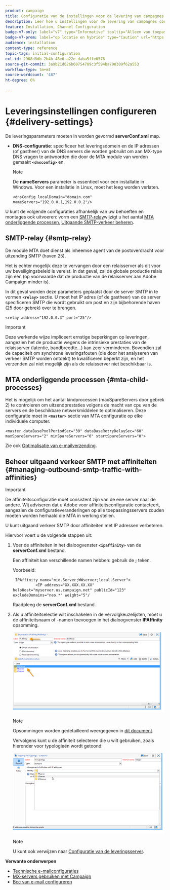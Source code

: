 ```yaml
---
product: campaign
title: Configuratie van de instellingen voor de levering van campagnes
description: Leer hoe u instellingen voor de levering van campagnes configureert
feature: Installation, Channel Configuration
badge-v7-only: label="v7" type="Informative" tooltip="Alleen van toepassing op Campaign Classic v7"
badge-v7-prem: label="op locatie en hybride" type="Caution" url="https://experienceleague.adobe.com/docs/campaign-classic/using/installing-campaign-classic/architecture-and-hosting-models/hosting-models-lp/hosting-models.html?lang=nl" tooltip="Alleen van toepassing op on-premise en hybride implementaties"
audience: installation
content-type: reference
topic-tags: initial-configuration
exl-id: 2968d8db-2b4b-48e6-a22e-daba5ffe0576
source-git-commit: 3a9b21d626b60754789c3f594ba798309f62a553
workflow-type: tm+mt
source-wordcount: '487'
ht-degree: 6%

---
```


# Leveringsinstellingen configureren {#delivery-settings}



De leveringsparameters moeten in worden gevormd **serverConf.xml** map.

* **DNS-configuratie**: specificeer het leveringsdomein en de IP adressen (of gastheer) van de DNS servers die worden gebruikt om aan MX-type DNS vragen te antwoorden die door de MTA module van worden gemaakt **`<dnsconfig>`** en.

  >[!NOTE]
  >
  >De **nameServers** parameter is essentieel voor een installatie in Windows. Voor een installatie in Linux, moet het leeg worden verlaten.

  ```
  <dnsConfig localDomain="domain.com" nameServers="192.0.0.1,192.0.0.2"/>
  ```

U kunt de volgende configuraties afhankelijk van uw behoeften en montages ook uitvoeren: vorm een [SMTP-relay](#smtp-relay)wijzigt u het aantal [MTA onderliggende processen](#mta-child-processes), [Uitgaande SMTP-verkeer beheren](#managing-outbound-smtp-traffic-with-affinities).

## SMTP-relay {#smtp-relay}

De module MTA doet dienst als inheemse agent van de postoverdracht voor uitzending SMTP (haven 25).

Het is echter mogelijk deze te vervangen door een relaisserver als dit voor uw beveiligingsbeleid is vereist. In dat geval, zal de globale productie relais zijn één (op voorwaarde dat de productie van de relaisserver aan Adobe Campaign minder is).

In dit geval worden deze parameters geplaatst door de server SMTP in te vormen **`<relay>`** sectie. U moet het IP adres (of de gastheer) van de server specificeren SMTP die wordt gebruikt om post en zijn bijbehorende haven (25 door gebrek) over te brengen.

```
<relay address="192.0.0.3" port="25"/>
```

>[!IMPORTANT]
>
>Deze werkende wijze impliceert ernstige beperkingen op leveringen, aangezien het de productie wegens de intrinsieke prestaties van de relaisserver (latentie, bandbreedte...) kan zeer verminderen. Bovendien zal de capaciteit om synchrone leveringsfouten (die door het analyseren van verkeer SMTP worden ontdekt) te kwalificeren beperkt zijn, en het verzenden zal niet mogelijk zijn als de relaisserver niet beschikbaar is.

## MTA onderliggende processen {#mta-child-processes}

Het is mogelijk om het aantal kindprocessen (maxSpareServers door gebrek 2) te controleren om uitzendprestaties volgens de macht van cpu van de servers en de beschikbare netwerkmiddelen te optimaliseren. Deze configuratie moet in **`<master>`** sectie van MTA configuratie op elke individuele computer.

```
<master dataBasePoolPeriodSec="30" dataBaseRetryDelaySec="60" maxSpareServers="2" minSpareServers="0" startSpareServers="0">
```

Zie ook [Optimalisatie van e-mailverzending](../../installation/using/email-deliverability.md#email-sending-optimization).

## Beheer uitgaand verkeer SMTP met affiniteiten {#managing-outbound-smtp-traffic-with-affinities}

>[!IMPORTANT]
>
>De affiniteitsconfiguratie moet consistent zijn van de ene server naar de andere. Wij adviseren dat u Adobe voor affiniteitsconfiguratie contacteert, aangezien de configuratieveranderingen op alle toepassingsservers zouden moeten worden herhaald die MTA in werking stellen.

U kunt uitgaand verkeer SMTP door affiniteiten met IP adressen verbeteren.

Hiervoor voert u de volgende stappen uit:

1. Voer de affiniteiten in het dialoogvenster **`<ipaffinity>`** van de **serverConf.xml** bestand.

   Een affiniteit kan verschillende namen hebben: gebruik de **;** teken.

   Voorbeeld:

   ```
    IPAffinity name="mid.Server;WWserver;local.Server">
             <IP address="XX.XXX.XX.XX" heloHost="myserver.us.campaign.net" publicId="123" excludeDomains="neo.*" weight="5"/
   ```

   Raadpleeg de **serverConf.xml** bestand.

1. Als u affiniteitselectie wilt inschakelen in de vervolgkeuzelijsten, moet u de affiniteitsnaam of -namen toevoegen in het dialoogvenster **IPAffinity** opsomming.

   ![](assets/ipaffinity_enum.png)

   >[!NOTE]
   >
   >Opsommingen worden gedetailleerd weergegeven in [dit document](../../platform/using/managing-enumerations.md).

   Vervolgens kunt u de affiniteit selecteren die u wilt gebruiken, zoals hieronder voor typologieën wordt getoond:

   ![](assets/ipaffinity_typology.png)

   >[!NOTE]
   >
   >U kunt ook verwijzen naar [Configuratie van de leveringsserver](../../installation/using/email-deliverability.md#delivery-server-configuration).

**Verwante onderwerpen**
* [Technische e-mailconfiguraties](email-deliverability.md)
* [MX-servers gebruiken met Campaign](using-mx-servers.md)
* [Bcc van e-mail configureren](email-archiving.md)
